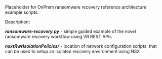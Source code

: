Placeholder for OnPrem ransomware recovery reference architecture example scripts.

Description:

_**ransomware-recovery.py**_ - simple guided example of the novel ransomware recovery workflow using VR REST APIs

_**nsxtRwrIsolationPolicies/**_ - location of network configuration scripts, that can be used to setup an isolated recovery environment using NSX
